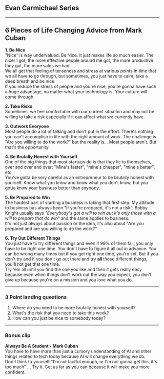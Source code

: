 ## Evan Carmichael Series

---
## 6 Pieces of Life Changing Advice from Mark Cuban

**1. Be Nice**  
"Nice" is way undervalued. Be Nice. It just makes life so much easier. The nicer I got, the more effective people around me got, the more productive they got, the more sales we had.  
We all get that feeling of tenseness and stress at various points in time that we all have to go through, but sometimes, you just have to calm, take a deep breath and be nice.  
If you reduce the stress of people and you're nice, you're gonna have such a huge advantage, no matter what your technology is. Your culture will come through.

**2. Take Risks**  
Sometimes, we feel comfortable with our current situation and may not be willing to take a risk especially if it can affect what we currently have. 

**3. Outwork Everyone**  
Most people do a lot of talking and don't put in the effort. There's nothing you can't accomplish in life with the right amount of work. The challenge is "Are you willing to do the work?" but the reality is... Most people aren't. But that's the opportunity.  

**4. Be Brutally Honest with Yourself**  
One of the big things that most startups do is that they lie to themselves, over and over and over; "Mine's faster", "mine's cheaper", "mine's better", etc.  
You've gotta be very careful as an entrepreneur to be brutally honest with yourself. Know what you know and know what you don't know, but you gotta know your business better than anybody.  

**5. Be Prepared to Win**  
The hardest part of starting a business is taking that first step. My attitude to business has always been "If you're prepared, it's not a risk". Bobby Knight usually says *"Everybody's got a will to win but it's only those with a will to prepare that do win"* and the same applies to business.  
It's not just always about passion or the idea, it's also about "Are you prepared and are you willing to do the work?"

**6. Try Out Different Things**  
You just have to try different things and even if 99% of them fail, you only have to be right one time. You don't have to figure it all out in advance.
You can be wrong many times but if you get right one time, you're set. But if you don't try and if you don't go out there and try **all** those different things, you'll not get that one time.  
Try 'em all until you find the one you like and then it gets really easy because even when things don't work out the way you expect, you don't give up because you're on a mission and you love what you do.  

---
### 3 Point landing questions
1. Where do you need to be more brutally honest with yourself?
2. What's the risk that you need to take this week?
3. How can you just be nice to somebody today?
---
### Bonus clip
**Always Be A Student - Mark Cuban**  
You have to have more than just a cursory understanding of AI and other things related to tech today because AI will change everything we do.  
Don't think to yourself "I'm not tactful enough, or I'm not gonna get this, it's too much" ... Try it. Get as far as you can because it will make you more confident. 
